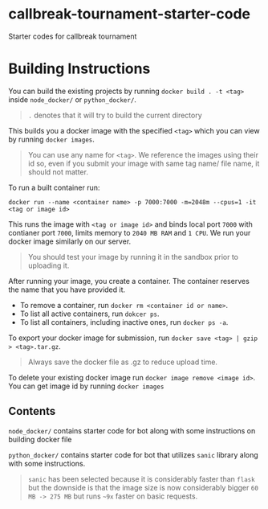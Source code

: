 # callbreak-tournament-starter-code

Starter codes for callbreak tournament

# Building Instructions

You can build the existing projects by running `docker build . -t <tag>` inside `node_docker/` or `python_docker/`.

> `.` denotes that it will try to build the current directory

This builds you a docker image with the specified `<tag>` which you can view by running `docker images`.

> You can use any name for `<tag>`. We reference the images using their id so, even if you submit your image with same tag name/ file name, it should not matter.

To run a built container run:

```
docker run --name <container name> -p 7000:7000 -m=2048m --cpus=1 -it <tag or image id>
```

This runs the image with `<tag or image id>` and binds local port `7000` with contianer port `7000`, limits memory to `2040 MB RAM` and `1 CPU`. We run your docker image similarly on our server.

> You should test your image by running it in the sandbox prior to uploading it.

After running your image, you create a container. The container reserves the name that you have provided it.

- To remove a container, run `docker rm <container id or name>`.
- To list all active containers, run `dokcer ps`.
- To list all containers, including inactive ones, run `docker ps -a`.

To export your docker image for submission, run `docker save <tag> | gzip > <tag>.tar.gz`.

> Always save the docker file as .gz to reduce upload time.

To delete your existing docker image run `docker image remove <image id>`. You can get image id by running `docker images`

## Contents

`node_docker/` contains starter code for bot along with some instructions on building docker file

`python_docker/` contains starter code for bot that utilizes `sanic` library along with some instructions.

> `sanic` has been selected because it is considerably faster than `flask` but the downside is that the image size is now considerably bigger `60 MB -> 275 MB` but runs `~9x` faster on basic requests.

